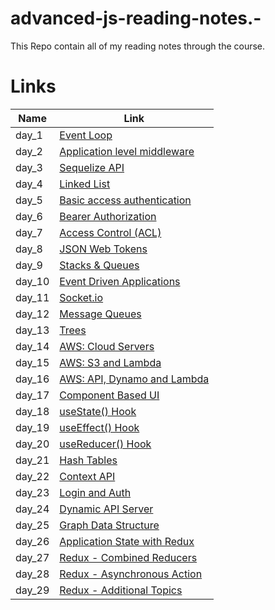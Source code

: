 # advanced-js-reading-notes.-

This Repo contain all of my reading notes through the course.

# Links

|  Name  |   Link |
|--- |--- |
|   day_1  |   [Event Loop](https://mujahedyousef.github.io/advanced-js-reading-notes.-/day_1/day_1.html)|
|  day_2   |   [Application level middleware](https://mujahedyousef.github.io/advanced-js-reading-notes.-/day_2/day_2.html)|
|  day_3   |   [Sequelize API](https://mujahedyousef.github.io/advanced-js-reading-notes.-/day_3/day_3.html)|
|   day_4  |   [Linked List](https://mujahedyousef.github.io/advanced-js-reading-notes.-/day_4/day_4.html)|
|   day_5  |   [Basic access authentication](https://mujahedyousef.github.io/advanced-js-reading-notes.-/day_5/class6.html)|
|   day_6  |   [Bearer Authorization](https://mujahedyousef.github.io/advanced-js-reading-notes.-/day_6/day_6.html)|
|   day_7  |   [Access Control (ACL)](https://mujahedyousef.github.io/advanced-js-reading-notes.-/day_7/class_7.html)|
|   day_8  |   [JSON Web Tokens](https://mujahedyousef.github.io/advanced-js-reading-notes.-/day_8/class_8.html)|
|   day_9  |   [Stacks & Queues](https://mujahedyousef.github.io/advanced-js-reading-notes.-/day_9/class_9.html)|
|   day_10 |   [Event Driven Applications](https://mujahedyousef.github.io/advanced-js-reading-notes.-/day_10/class_10.html)|
|   day_11 |   [Socket.io](https://mujahedyousef.github.io/advanced-js-reading-notes.-/day_11/class_11.html)|
|   day_12 |   [Message Queues](https://mujahedyousef.github.io/advanced-js-reading-notes.-/day_12/class_12.html)|
|   day_13 |   [Trees](https://mujahedyousef.github.io/advanced-js-reading-notes.-/day_13/class_13.html)|
|   day_14 |   [AWS: Cloud Servers](https://mujahedyousef.github.io/advanced-js-reading-notes.-/day_14/class_14.html)|
|   day_15 |   [AWS: S3 and Lambda](https://mujahedyousef.github.io/advanced-js-reading-notes.-/day_15/class_15.html)|
|   day_16 |   [AWS: API, Dynamo and Lambda](https://mujahedyousef.github.io/advanced-js-reading-notes.-/day_16/class_16.html)|
|   day_17 |   [Component Based UI](https://mujahedyousef.github.io/advanced-js-reading-notes.-/day_17/class_17.html)|
|   day_18 |   [useState() Hook](https://mujahedyousef.github.io/advanced-js-reading-notes.-/day_18/class_18.html)|
|   day_19 |   [useEffect() Hook](https://mujahedyousef.github.io/advanced-js-reading-notes.-/day_19/class_19.html)|
|   day_20 |   [useReducer() Hook](https://mujahedyousef.github.io/advanced-js-reading-notes.-/day_20/class_20.html)|
|   day_21 |   [Hash Tables](https://mujahedyousef.github.io/advanced-js-reading-notes.-/day_21/class_21.html)|
|   day_22 |   [Context API](https://mujahedyousef.github.io/advanced-js-reading-notes.-/day_22/class_22.html)|
|   day_23 |   [Login and Auth](https://mujahedyousef.github.io/advanced-js-reading-notes.-/day_23/class_23.html)|
|   day_24 |   [Dynamic API Server](https://mujahedyousef.github.io/advanced-js-reading-notes.-/day_24/class_24.html)|
|   day_25 |   [Graph Data Structure](https://mujahedyousef.github.io/advanced-js-reading-notes.-/day_25/class_25.html)|
|   day_26 |   [Application State with Redux](https://mujahedyousef.github.io/advanced-js-reading-notes.-/day_26/class_26.html)|
|   day_27 |   [Redux - Combined Reducers](https://mujahedyousef.github.io/advanced-js-reading-notes.-/day_27/class_27.html)|
|   day_28|   [Redux - Asynchronous Action](https://mujahedyousef.github.io/advanced-js-reading-notes.-/day_28/class_28.html)|
|   day_29|   [Redux - Additional Topics](https://mujahedyousef.github.io/advanced-js-reading-notes.-/day_29/class_29.html)|